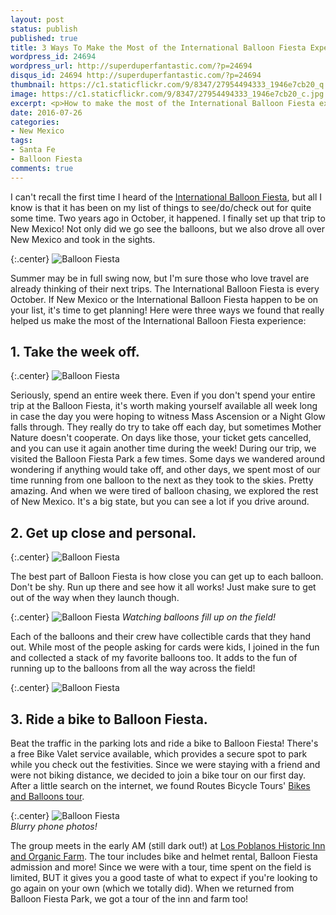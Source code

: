 ```yaml
---
layout: post
status: publish
published: true
title: 3 Ways To Make the Most of the International Balloon Fiesta Experience
wordpress_id: 24694
wordpress_url: http://superduperfantastic.com/?p=24694
disqus_id: 24694 http://superduperfantastic.com/?p=24694
thumbnail: https://c1.staticflickr.com/9/8347/27954494333_1946e7cb20_q.jpg
image: https://c1.staticflickr.com/9/8347/27954494333_1946e7cb20_c.jpg
excerpt: <p>How to make the most of the International Balloon Fiesta experience.</p>
date: 2016-07-26
categories:
- New Mexico
tags:
- Santa Fe
- Balloon Fiesta
comments: true
---
```

I can't recall the first time I heard of the [International Balloon Fiesta](http://www.balloonfiesta.com/#), but all I know is that it has been on my list of things to see/do/check out for quite some time. Two years ago in October, it happened. I finally set up that trip to New Mexico! Not only did we go see the balloons, but we also drove all over New Mexico and took in the sights.

{:.center}
![Balloon Fiesta](https://c1.staticflickr.com/9/8347/27954494333_1946e7cb20_b.jpg)

Summer may be in full swing now, but I'm sure those who love travel are already thinking of their next trips. The International Balloon Fiesta is every October. If New Mexico or the International Balloon Fiesta happen to be on your list, it's time to get planning! Here were three ways we found that really helped us make the most of the International Balloon Fiesta experience:

## 1\. Take the week off.

{:.center}
![Balloon Fiesta](https://c2.staticflickr.com/8/7638/16385008034_484d33e5a1_b.jpg)

Seriously, spend an entire week there. Even if you don't spend your entire trip at the Balloon Fiesta, it's worth making yourself available all week long in case the day you were hoping to witness Mass Ascension or a Night Glow falls through. They really do try to take off each day, but sometimes Mother Nature doesn't cooperate. On days like those, your ticket gets cancelled, and you can use it again another time during the week! During our trip, we visited the Balloon Fiesta Park a few times. Some days we wandered around wondering if anything would take off, and other days, we spent most of our time running from one balloon to the next as they took to the skies. Pretty amazing. And when we were tired of balloon chasing, we explored the rest of New Mexico. It's a big state, but you can see a lot if you drive around.

## 2\. Get up close and personal.

{:.center}
![Balloon Fiesta](https://c1.staticflickr.com/9/8725/17007411295_68e0a85d79_b.jpg)

The best part of Balloon Fiesta is how close you can get up to each balloon. Don't be shy. Run up there and see how it all works! Just make sure to get out of the way when they launch though.

{:.center}
![Balloon Fiesta](https://c1.staticflickr.com/9/8700/16384995634_9ecaa8fc9e_b.jpg)
_Watching balloons fill up on the field!_

Each of the balloons and their crew have collectible cards that they hand out. While most of the people asking for cards were kids, I joined in the fun and collected a stack of my favorite balloons too. It adds to the fun of running up to the balloons from all the way across the field!

{:.center}
![Balloon Fiesta](https://c1.staticflickr.com/9/8733/16820990599_43c6d9b60b_b.jpg)

## 3\. Ride a bike to Balloon Fiesta.

Beat the traffic in the parking lots and ride a bike to Balloon Fiesta! There's a free Bike Valet service available, which provides a secure spot to park while you check out the festivities. Since we were staying with a friend and were not biking distance, we decided to join a bike tour on our first day. After a little search on the internet, we found Routes Bicycle Tours' [Bikes and Balloons tour](http://routesrentals.com/blogroll/tours/specialty-bike-tours-abq/albuquerque-balloon-fiesta-bike-tour/).

{:.center}
![Balloon Fiesta](https://c1.staticflickr.com/9/8800/28569470765_c77bb740cf_b.jpg)  
_Blurry phone photos!_

The group meets in the early AM (still dark out!) at [Los Poblanos Historic Inn and Organic Farm](http://www.lospoblanos.com/). The tour includes bike and helmet rental, Balloon Fiesta admission and more! Since we were with a tour, time spent on the field is limited, BUT it gives you a good taste of what to expect if you're looking to go again on your own (which we totally did). When we returned from Balloon Fiesta Park, we got a tour of the inn and farm too!